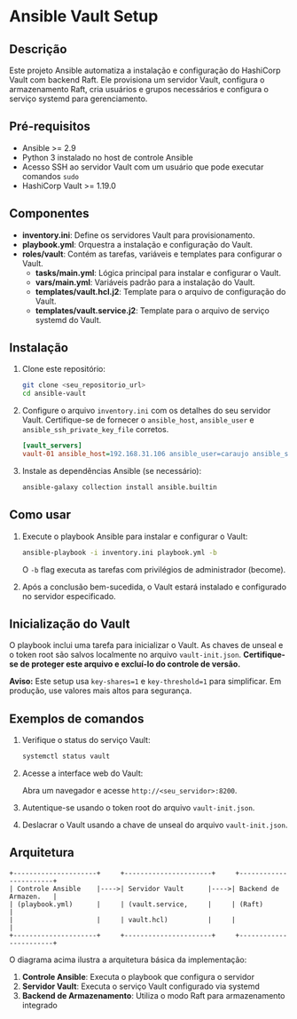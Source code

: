 # Ansible Vault Setup

## Descrição

Este projeto Ansible automatiza a instalação e configuração do HashiCorp Vault com backend Raft. Ele provisiona um servidor Vault, configura o armazenamento Raft, cria usuários e grupos necessários e configura o serviço systemd para gerenciamento.

## Pré-requisitos

- Ansible >= 2.9
- Python 3 instalado no host de controle Ansible
- Acesso SSH ao servidor Vault com um usuário que pode executar comandos `sudo`
- HashiCorp Vault >= 1.19.0

## Componentes

- **inventory.ini**: Define os servidores Vault para provisionamento.
- **playbook.yml**: Orquestra a instalação e configuração do Vault.
- **roles/vault**: Contém as tarefas, variáveis e templates para configurar o Vault.
  - **tasks/main.yml**: Lógica principal para instalar e configurar o Vault.
  - **vars/main.yml**: Variáveis padrão para a instalação do Vault.
  - **templates/vault.hcl.j2**: Template para o arquivo de configuração do Vault.
  - **templates/vault.service.j2**: Template para o arquivo de serviço systemd do Vault.

## Instalação

1.  Clone este repositório:

    ```bash
    git clone <seu_repositorio_url>
    cd ansible-vault
    ```

2.  Configure o arquivo `inventory.ini` com os detalhes do seu servidor Vault. Certifique-se de fornecer o `ansible_host`, `ansible_user` e `ansible_ssh_private_key_file` corretos.

    ```ini
    [vault_servers]
    vault-01 ansible_host=192.168.31.106 ansible_user=caraujo ansible_ssh_private_key_file=/home/carlosaraujo/.ssh/chave_carlos
    ```

3.  Instale as dependências Ansible (se necessário):

    ```bash
    ansible-galaxy collection install ansible.builtin
    ```

## Como usar

1.  Execute o playbook Ansible para instalar e configurar o Vault:

    ```bash
    ansible-playbook -i inventory.ini playbook.yml -b
    ```

    O `-b` flag executa as tarefas com privilégios de administrador (become).

2.  Após a conclusão bem-sucedida, o Vault estará instalado e configurado no servidor especificado.

## Inicialização do Vault

O playbook inclui uma tarefa para inicializar o Vault. As chaves de unseal e o token root são salvos localmente no arquivo `vault-init.json`. **Certifique-se de proteger este arquivo e excluí-lo do controle de versão.**

**Aviso:** Este setup usa `key-shares=1` e `key-threshold=1` para simplificar. Em produção, use valores mais altos para segurança.

## Exemplos de comandos

1.  Verifique o status do serviço Vault:

    ```bash
    systemctl status vault
    ```

2.  Acesse a interface web do Vault:

    Abra um navegador e acesse `http://<seu_servidor>:8200`.

3.  Autentique-se usando o token root do arquivo `vault-init.json`.

4.  Deslacrar o Vault usando a chave de unseal do arquivo `vault-init.json`.

## Arquitetura

```
+---------------------+     +----------------------+     +-----------------------+
| Controle Ansible    |---->| Servidor Vault      |---->| Backend de Armazen.   |
| (playbook.yml)      |     | (vault.service,     |     | (Raft)                |
|                     |     | vault.hcl)          |     |                       |
+---------------------+     +----------------------+     +-----------------------+
```

O diagrama acima ilustra a arquitetura básica da implementação:

1. **Controle Ansible**: Executa o playbook que configura o servidor
2. **Servidor Vault**: Executa o serviço Vault configurado via systemd
3. **Backend de Armazenamento**: Utiliza o modo Raft para armazenamento integrado
